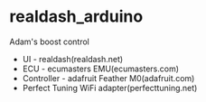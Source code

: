 # realdash_arduino

Adam's boost control
* UI - realdash(realdash.net)
* ECU - ecumasters EMU(ecumasters.com)
* Controller - adafruit Feather M0(adafruit.com)
* Perfect Tuning WiFi adapter(perfecttuning.net)
